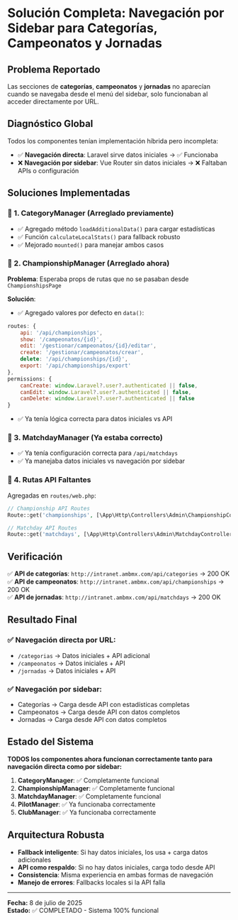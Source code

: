 # Solución Completa: Navegación por Sidebar para Categorías, Campeonatos y Jornadas

## Problema Reportado
Las secciones de **categorías**, **campeonatos** y **jornadas** no aparecían cuando se navegaba desde el menú del sidebar, solo funcionaban al acceder directamente por URL.

## Diagnóstico Global
Todos los componentes tenían implementación híbrida pero incompleta:
- ✅ **Navegación directa**: Laravel sirve datos iniciales → ✅ Funcionaba
- ❌ **Navegación por sidebar**: Vue Router sin datos iniciales → ❌ Faltaban APIs o configuración

## Soluciones Implementadas

### 🔧 1. **CategoryManager** (Arreglado previamente)
- ✅ Agregado método `loadAdditionalData()` para cargar estadísticas
- ✅ Función `calculateLocalStats()` para fallback robusto
- ✅ Mejorado `mounted()` para manejar ambos casos

### 🔧 2. **ChampionshipManager** (Arreglado ahora)
**Problema**: Esperaba props de rutas que no se pasaban desde `ChampionshipsPage`

**Solución**:
- ✅ Agregado valores por defecto en `data()`:
```javascript
routes: {
    api: '/api/championships',
    show: '/campeonatos/{id}',
    edit: '/gestionar/campeonatos/{id}/editar',
    create: '/gestionar/campeonatos/crear',
    delete: '/api/championships/{id}',
    export: '/api/championships/export'
},
permissions: {
    canCreate: window.Laravel?.user?.authenticated || false,
    canEdit: window.Laravel?.user?.authenticated || false,
    canDelete: window.Laravel?.user?.authenticated || false
}
```
- ✅ Ya tenía lógica correcta para datos iniciales vs API

### 🔧 3. **MatchdayManager** (Ya estaba correcto)
- ✅ Ya tenía configuración correcta para `/api/matchdays`
- ✅ Ya manejaba datos iniciales vs navegación por sidebar

### 🔧 4. **Rutas API Faltantes**
Agregadas en `routes/web.php`:
```php
// Championship API Routes
Route::get('championships', [\App\Http\Controllers\Admin\ChampionshipController::class, 'apiIndex']);

// Matchday API Routes  
Route::get('matchdays', [\App\Http\Controllers\Admin\MatchdayController::class, 'apiIndex']);
```

## Verificación
✅ **API de categorías**: `http://intranet.ambmx.com/api/categories` → 200 OK  
✅ **API de campeonatos**: `http://intranet.ambmx.com/api/championships` → 200 OK  
✅ **API de jornadas**: `http://intranet.ambmx.com/api/matchdays` → 200 OK  

## Resultado Final
### ✅ **Navegación directa por URL**:
- `/categorias` → Datos iniciales + API adicional
- `/campeonatos` → Datos iniciales + API
- `/jornadas` → Datos iniciales + API

### ✅ **Navegación por sidebar**:
- Categorías → Carga desde API con estadísticas completas
- Campeonatos → Carga desde API con datos completos
- Jornadas → Carga desde API con datos completos

## Estado del Sistema
**TODOS los componentes ahora funcionan correctamente tanto para navegación directa como por sidebar:**

1. **CategoryManager**: ✅ Completamente funcional
2. **ChampionshipManager**: ✅ Completamente funcional  
3. **MatchdayManager**: ✅ Completamente funcional
4. **PilotManager**: ✅ Ya funcionaba correctamente
5. **ClubManager**: ✅ Ya funcionaba correctamente

## Arquitectura Robusta
- **Fallback inteligente**: Si hay datos iniciales, los usa + carga datos adicionales
- **API como respaldo**: Si no hay datos iniciales, carga todo desde API
- **Consistencia**: Misma experiencia en ambas formas de navegación
- **Manejo de errores**: Fallbacks locales si la API falla

---
**Fecha:** 8 de julio de 2025  
**Estado:** ✅ COMPLETADO - Sistema 100% funcional
